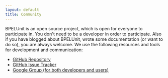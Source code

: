 ```yaml
---
layout: default
title: Community
---
```

 
BPELUnit is an open source project, which is open for everyone to 
participate in. You don't need to be a developer in order to 
participate. Also if you have blogged about BPELUnit, wrote some 
documentation (or want to do so), you are always welcome. We use the 
following resources and tools for development and communication: 

 + [GitHub Repository](http://www.github.com/bpelunit/)
 + [GitHub Issue Tracker](http://github.com/bpelunit/bpelunit/issues)
 + [Google Group (for both developers and users)](http://groups.google.com/group/bpelunit)
